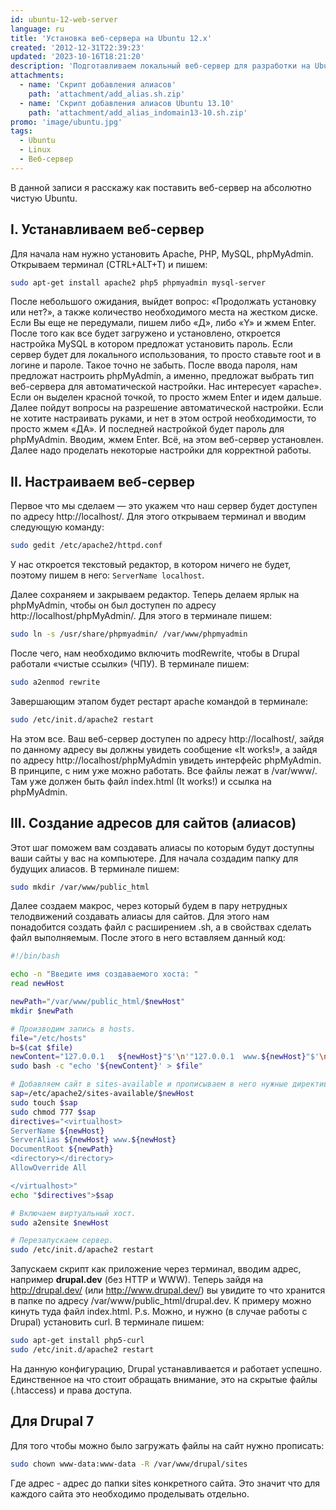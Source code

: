 ```yaml
---
id: ubuntu-12-web-server
language: ru
title: 'Установка веб-сервера на Ubuntu 12.x'
created: '2012-12-31T22:39:23'
updated: '2023-10-16T18:21:20'
description: 'Подготавливаем локальный веб-сервер для разработки на Ubuntu.'
attachments:
  - name: 'Скрипт добавления алиасов'
    path: 'attachment/add_alias.sh.zip'
  - name: 'Скрипт добавления алиасов Ubuntu 13.10'
    path: 'attachment/add_alias_indomain13-10.sh.zip'
promo: 'image/ubuntu.jpg'
tags:
  - Ubuntu
  - Linux
  - Веб-сервер
---
```


В данной записи я расскажу как поставить веб-сервер на абсолютно чистую Ubuntu.

## I. Устанавливаем веб-сервер

Для начала нам нужно установить Apache, PHP, MySQL, phpMyAdmin. Открываем
терминал (CTRL+ALT+T) и пишем:

```bash
sudo apt-get install apache2 php5 phpmyadmin mysql-server
```

После небольшого ожидания, выйдет вопрос: «Продолжать установку или нет?», а
также количество необходимого места на жестком диске. Если Вы еще не передумали,
пишем либо «Д», либо «Y» и жмем Enter. После того как все будет загружено и
установлено, откроется настройка MySQL в котором предложат установить пароль.
Если сервер будет для локального использования, то просто ставьте root и в
логине и пароле. Такое точно не забыть. После ввода пароля, нам предложат
настроить phpMyAdmin, а именно, предложат выбрать тип веб-сервера для
автоматической настройки. Нас интересует «apache». Если он выделен красной
точкой, то просто жмем Enter и идем дальше. Далее пойдут вопросы на разрешение
автоматической настройки. Если не хотите настраивать руками, и нет в этом острой
необходимости, то просто жмем «ДА». И последней настройкой будет пароль для
phpMyAdmin. Вводим, жмем Enter. Всё, на этом веб-сервер установлен. Далее надо
проделать некоторые настройки для корректной работы.

## II. Настраиваем веб-сервер

Первое что мы сделаем — это укажем что наш сервер будет доступен по адресу
http://localhost/. Для этого открываем терминал и вводим следующую команду:

```bash
sudo gedit /etc/apache2/httpd.conf
```

У нас откроется текстовый редактор, в котором ничего не будет, поэтому пишем в
него: `ServerName localhost`.

Далее сохраняем и закрываем редактор. Теперь делаем ярлык на phpMyAdmin, чтобы
он был доступен по адресу http://localhost/phpMyAdmin/. Для этого в терминале
пишем:

```bash
sudo ln -s /usr/share/phpmyadmin/ /var/www/phpmyadmin
```

После чего, нам необходимо включить modRewrite, чтобы в Drupal работали «чистые
ссылки» (ЧПУ). В терминале пишем:

```bash
sudo a2enmod rewrite
```

Завершающим этапом будет рестарт apache командой в терминале:

```bash
sudo /etc/init.d/apache2 restart
```

На этом все. Ваш веб-сервер доступен по адресу http://localhost/, зайдя по
данному адресу вы должны увидеть сообщение «It works!», а зайдя по адресу
http://localhost/phpMyAdmin увидеть интерфейс phpMyAdmin. В принципе, с ним уже
можно работать. Все файлы лежат в /var/www/. Там уже должен быть файл index.html
(It works!) и ссылка на phpMyAdmin.

## III. Создание адресов для сайтов (алиасов)

Этот шаг поможем вам создавать алиасы по которым будут доступны ваши сайты у вас
на компьютере. Для начала создадим папку для будущих алиасов. В терминале пишем:

```bash
sudo mkdir /var/www/public_html
```

Далее создаем макрос, через который будем в пару нетрудных телодвижений
создавать алиасы для сайтов. Для этого нам понадобится создать файл с
расширением .sh, а в свойствах сделать файл выполняемым. После этого в него
вставляем данный код:

```bash
#!/bin/bash

echo -n "Введите имя создаваемого хоста: " 
read newHost 

newPath="/var/www/public_html/$newHost" 
mkdir $newPath 

# Производим запись в hosts.
file="/etc/hosts" 
b=$(cat $file) 
newContent="127.0.0.1   ${newHost}"$'\n'"127.0.0.1  www.${newHost}"$'\n'$b 
sudo bash -c "echo '${newContent}' > $file" 

# Добавляем сайт в sites-available и прописываем в него нужные директивы.
sap=/etc/apache2/sites-available/$newHost 
sudo touch $sap 
sudo chmod 777 $sap 
directives="<virtualhost> 
ServerName ${newHost} 
ServerAlias ${newHost} www.${newHost} 
DocumentRoot ${newPath} 
<directory></directory> 
AllowOverride All 

</virtualhost>" 
echo "$directives">$sap 

# Включаем виртуальный хост.
sudo a2ensite $newHost 

# Перезапускаем сервер. 
sudo /etc/init.d/apache2 restart
```

Запускаем скрипт как приложение через терминал, вводим адрес, например
**drupal.dev** (без HTTP и WWW). Теперь зайдя на http://drupal.dev/ (или
http://www.drupal.dev/) вы увидите то что хранится в папке по адресу
/var/www/public_html/drupal.dev. К примеру можно кинуть туда файл index.html.
P.s. Можно, и нужно (в случае работы с Drupal) установить curl. В терминале
пишем:

```bash
sudo apt-get install php5-curl
sudo /etc/init.d/apache2 restart
```

На данную конфигурацию, Drupal устанавливается и работает успешно. Единственное
на что стоит обращать внимание, это на скрытые файлы (.htaccess) и права
доступа.

## Для Drupal 7

Для того чтобы можно было загружать файлы на сайт нужно прописать:

```bash
sudo chown www-data:www-data -R /var/www/drupal/sites
```

Где адрес - адрес до папки sites конкретного сайта. Это значит что для каждого
сайта это необходимо проделывать отдельно.
